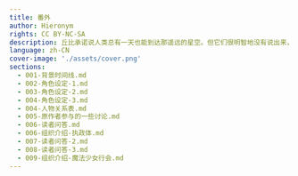 ```yaml
---
title: 番外
author: Hieronym
rights: CC BY-NC-SA
description: 丘比承诺说人类总有一天也能到达那遥远的星空。但它们很明智地没有说出来，人类将会在那里遇到什么。
language: zh-CN
cover-image: './assets/cover.png'
sections:
  - 001-背景时间线.md
  - 002-角色设定-1.md
  - 003-角色设定-2.md
  - 004-角色设定-3.md
  - 004-人物关系表.md
  - 005-原作者参与的一些讨论.md
  - 006-读者问答.md
  - 006-组织介绍-执政体.md
  - 007-读者问答-2.md
  - 008-读者问答-3.md
  - 009-组织介绍-魔法少女行会.md
---
```

